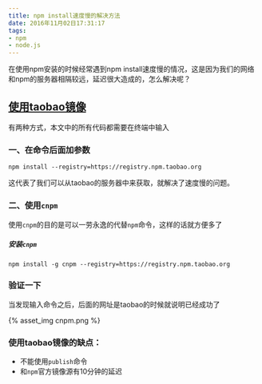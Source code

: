 ```yaml
---
title: npm install速度慢的解决方法
date: 2016年11月02日17:31:17
tags: 
- npm
- node.js
---
```


在使用npm安装的时候经常遇到npm install速度慢的情况，这是因为我们的网络和npm的服务器相隔较远，延迟很大造成的，怎么解决呢？

## [使用taobao镜像](https://npm.taobao.org)

有两种方式，本文中的所有代码都需要在终端中输入

### 一、在命令后面加参数

```$
npm install --registry=https://registry.npm.taobao.org
```

这代表了我们可以从taobao的服务器中来获取，就解决了速度慢的问题。

### 二、使用`cnpm`

使用`cnpm`的目的是可以一劳永逸的代替`npm`命令，这样的话就方便多了

##### 安装`cnpm`

```
npm install -g cnpm --registry=https://registry.npm.taobao.org
```

### 验证一下

当发现输入命令之后，后面的网址是taobao的时候就说明已经成功了

{% asset_img cnpm.png %}



### 使用taobao镜像的缺点：

- 不能使用`publish`命令
- 和`npm`官方镜像源有10分钟的延迟